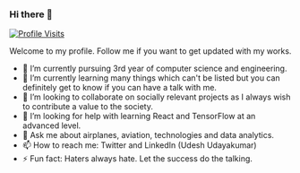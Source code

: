 ### Hi there 👋

[![Profile Visits](http://hits.dwyl.com/UdeshUdayakumar/UdeshUdayakumar.svg)](http://hits.dwyl.com/UdeshUdayakumar/UdeshUdayakumar)

Welcome to my profile. Follow me if you want to get updated with my works.

- 🔭 I’m currently pursuing 3rd year of computer science and engineering.
- 🌱 I’m currently learning many things which can't be listed but you can definitely get to know if you can have a talk with me.
- 👯 I’m looking to collaborate on socially relevant projects as I always wish to contribute a value to the society.
- 🤔 I’m looking for help with learning React and TensorFlow at an advanced level.
- 💬 Ask me about airplanes, aviation, technologies and data analytics.
- 📫 How to reach me: Twitter and LinkedIn (Udesh Udayakumar)
- ⚡ Fun fact: Haters always hate. Let the success do the talking.

<!--
**UdeshUdayakumar/UdeshUdayakumar** is a ✨ _special_ ✨ repository because its `README.md` (this file) appears on your GitHub profile.


-->

